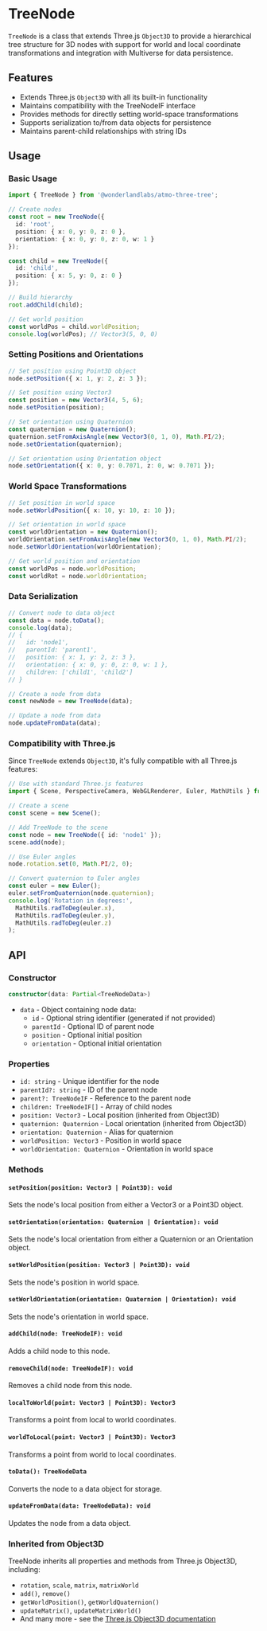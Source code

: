 # TreeNode

`TreeNode` is a class that extends Three.js `Object3D` to provide a hierarchical tree structure for 3D nodes with support for world and local coordinate transformations and integration with Multiverse for data persistence.

## Features

- Extends Three.js `Object3D` with all its built-in functionality
- Maintains compatibility with the TreeNodeIF interface
- Provides methods for directly setting world-space transformations
- Supports serialization to/from data objects for persistence
- Maintains parent-child relationships with string IDs

## Usage

### Basic Usage

```typescript
import { TreeNode } from '@wonderlandlabs/atmo-three-tree';

// Create nodes
const root = new TreeNode({
  id: 'root',
  position: { x: 0, y: 0, z: 0 },
  orientation: { x: 0, y: 0, z: 0, w: 1 }
});

const child = new TreeNode({
  id: 'child',
  position: { x: 5, y: 0, z: 0 }
});

// Build hierarchy
root.addChild(child);

// Get world position
const worldPos = child.worldPosition;
console.log(worldPos); // Vector3(5, 0, 0)
```

### Setting Positions and Orientations

```typescript
// Set position using Point3D object
node.setPosition({ x: 1, y: 2, z: 3 });

// Set position using Vector3
const position = new Vector3(4, 5, 6);
node.setPosition(position);

// Set orientation using Quaternion
const quaternion = new Quaternion();
quaternion.setFromAxisAngle(new Vector3(0, 1, 0), Math.PI/2);
node.setOrientation(quaternion);

// Set orientation using Orientation object
node.setOrientation({ x: 0, y: 0.7071, z: 0, w: 0.7071 });
```

### World Space Transformations

```typescript
// Set position in world space
node.setWorldPosition({ x: 10, y: 10, z: 10 });

// Set orientation in world space
const worldOrientation = new Quaternion();
worldOrientation.setFromAxisAngle(new Vector3(0, 1, 0), Math.PI/2);
node.setWorldOrientation(worldOrientation);

// Get world position and orientation
const worldPos = node.worldPosition;
const worldRot = node.worldOrientation;
```

### Data Serialization

```typescript
// Convert node to data object
const data = node.toData();
console.log(data);
// {
//   id: 'node1',
//   parentId: 'parent1',
//   position: { x: 1, y: 2, z: 3 },
//   orientation: { x: 0, y: 0, z: 0, w: 1 },
//   children: ['child1', 'child2']
// }

// Create a node from data
const newNode = new TreeNode(data);

// Update a node from data
node.updateFromData(data);
```

### Compatibility with Three.js

Since `TreeNode` extends `Object3D`, it's fully compatible with all Three.js features:

```typescript
// Use with standard Three.js features
import { Scene, PerspectiveCamera, WebGLRenderer, Euler, MathUtils } from 'three';

// Create a scene
const scene = new Scene();

// Add TreeNode to the scene
const node = new TreeNode({ id: 'node1' });
scene.add(node);

// Use Euler angles
node.rotation.set(0, Math.PI/2, 0);

// Convert quaternion to Euler angles
const euler = new Euler();
euler.setFromQuaternion(node.quaternion);
console.log('Rotation in degrees:',
  MathUtils.radToDeg(euler.x),
  MathUtils.radToDeg(euler.y),
  MathUtils.radToDeg(euler.z)
);
```

## API

### Constructor

```typescript
constructor(data: Partial<TreeNodeData>)
```

- `data` - Object containing node data:
  - `id` - Optional string identifier (generated if not provided)
  - `parentId` - Optional ID of parent node
  - `position` - Optional initial position
  - `orientation` - Optional initial orientation

### Properties

- `id: string` - Unique identifier for the node
- `parentId?: string` - ID of the parent node
- `parent?: TreeNodeIF` - Reference to the parent node
- `children: TreeNodeIF[]` - Array of child nodes
- `position: Vector3` - Local position (inherited from Object3D)
- `quaternion: Quaternion` - Local orientation (inherited from Object3D)
- `orientation: Quaternion` - Alias for quaternion
- `worldPosition: Vector3` - Position in world space
- `worldOrientation: Quaternion` - Orientation in world space

### Methods

#### `setPosition(position: Vector3 | Point3D): void`

Sets the node's local position from either a Vector3 or a Point3D object.

#### `setOrientation(orientation: Quaternion | Orientation): void`

Sets the node's local orientation from either a Quaternion or an Orientation object.

#### `setWorldPosition(position: Vector3 | Point3D): void`

Sets the node's position in world space.

#### `setWorldOrientation(orientation: Quaternion | Orientation): void`

Sets the node's orientation in world space.

#### `addChild(node: TreeNodeIF): void`

Adds a child node to this node.

#### `removeChild(node: TreeNodeIF): void`

Removes a child node from this node.

#### `localToWorld(point: Vector3 | Point3D): Vector3`

Transforms a point from local to world coordinates.

#### `worldToLocal(point: Vector3 | Point3D): Vector3`

Transforms a point from world to local coordinates.

#### `toData(): TreeNodeData`

Converts the node to a data object for storage.

#### `updateFromData(data: TreeNodeData): void`

Updates the node from a data object.

### Inherited from Object3D

TreeNode inherits all properties and methods from Three.js Object3D, including:

- `rotation`, `scale`, `matrix`, `matrixWorld`
- `add()`, `remove()`
- `getWorldPosition()`, `getWorldQuaternion()`
- `updateMatrix()`, `updateMatrixWorld()`
- And many more - see the [Three.js Object3D documentation](https://threejs.org/docs/#api/en/core/Object3D)
